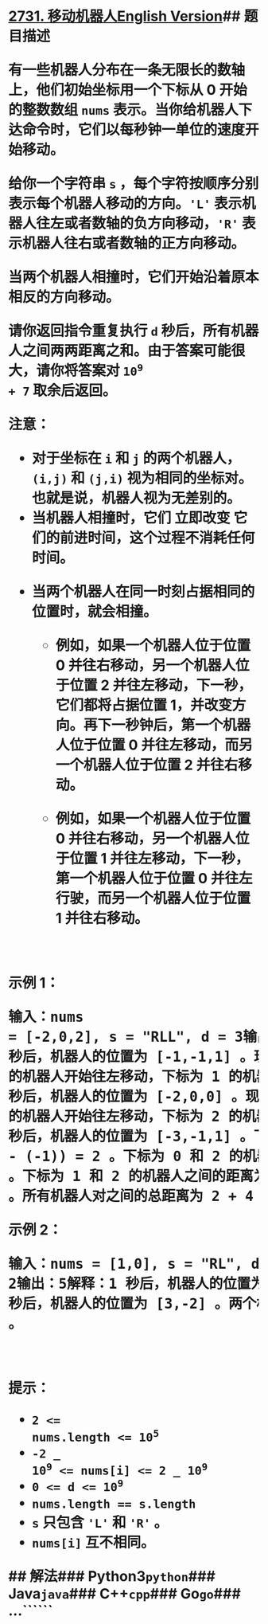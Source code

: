 # [2731. 移动机器人](https://leetcode.cn/problems/movement-of-robots)[English Version](/solution/2700-2799/2731.Movement%20of%20Robots/README_EN.md)## 题目描述<!-- 这里写题目描述 --><p>有一些机器人分布在一条无限长的数轴上，他们初始坐标用一个下标从 <strong>0</strong>&nbsp;开始的整数数组&nbsp;<code>nums</code>&nbsp;表示。当你给机器人下达命令时，它们以每秒钟一单位的速度开始移动。</p><p>给你一个字符串&nbsp;<code>s</code>&nbsp;，每个字符按顺序分别表示每个机器人移动的方向。<code>'L'</code>&nbsp;表示机器人往左或者数轴的负方向移动，<code>'R'</code>&nbsp;表示机器人往右或者数轴的正方向移动。</p><p>当两个机器人相撞时，它们开始沿着原本相反的方向移动。</p><p>请你返回指令重复执行 <code>d</code>&nbsp;秒后，所有机器人之间两两距离之和。由于答案可能很大，请你将答案对&nbsp;<code>10<sup>9</sup> + 7</code>&nbsp;取余后返回。</p><p><b>注意：</b></p><ul> <li>对于坐标在&nbsp;<code>i</code> 和&nbsp;<code>j</code>&nbsp;的两个机器人，<code>(i,j)</code>&nbsp;和&nbsp;<code>(j,i)</code>&nbsp;视为相同的坐标对。也就是说，机器人视为无差别的。</li> <li>当机器人相撞时，它们 <strong>立即改变</strong>&nbsp;它们的前进时间，这个过程不消耗任何时间。</li> <li> <p>当两个机器人在同一时刻占据相同的位置时，就会相撞。</p> <ul> <li> <p>例如，如果一个机器人位于位置 0 并往右移动，另一个机器人位于位置 2 并往左移动，下一秒，它们都将占据位置 1，并改变方向。再下一秒钟后，第一个机器人位于位置 0 并往左移动，而另一个机器人位于位置 2 并往右移动。</p> </li> <li> <p>例如，如果一个机器人位于位置 0 并往右移动，另一个机器人位于位置 1 并往左移动，下一秒，第一个机器人位于位置 0 并往左行驶，而另一个机器人位于位置 1 并往右移动。</p> </li> </ul> </li></ul><p>&nbsp;</p><p><strong>示例 1：</strong></p><pre><b>输入：</b>nums = [-2,0,2], s = "RLL", d = 3<b>输出：</b>8<b>解释：</b>1 秒后，机器人的位置为 [-1,-1,1] 。现在下标为 0 的机器人开始往左移动，下标为 1 的机器人开始往右移动。2 秒后，机器人的位置为 [-2,0,0] 。现在下标为 1 的机器人开始往左移动，下标为 2 的机器人开始往右移动。3 秒后，机器人的位置为 [-3,-1,1] 。下标为 0 和 1 的机器人之间距离为 abs(-3 - (-1)) = 2 。下标为 0 和 2 的机器人之间的距离为 abs(-3 - 1) = 4 。下标为 1 和 2 的机器人之间的距离为 abs(-1 - 1) = 2 。所有机器人对之间的总距离为 2 + 4 + 2 = 8 。</pre><p><strong>示例 2：</strong></p><pre><b>输入：</b>nums = [1,0], s = "RL", d = 2<b>输出：</b>5<b>解释：</b>1 秒后，机器人的位置为 [2,-1] 。2 秒后，机器人的位置为 [3,-2] 。两个机器人的距离为 abs(-2 - 3) = 5 。</pre><p>&nbsp;</p><p><strong>提示：</strong></p><ul> <li><code>2 &lt;= nums.length &lt;= 10<sup>5</sup></code></li> <li><code>-2 _ 10<sup>9</sup>&nbsp;&lt;= nums[i] &lt;= 2 _ 10<sup>9</sup></code></li> <li><code>0 &lt;= d &lt;= 10<sup>9</sup></code></li> <li><code>nums.length == s.length&nbsp;</code></li> <li><code>s</code>&nbsp;只包含&nbsp;<code>'L'</code> 和 <code>'R'</code>&nbsp;。</li> <li><code>nums[i]</code>&nbsp;互不相同。</li></ul>## 解法<!-- 这里可写通用的实现逻辑 --><!-- tabs:start -->### **Python3**<!-- 这里可写当前语言的特殊实现逻辑 -->`python`### **Java**<!-- 这里可写当前语言的特殊实现逻辑 -->`java`### **C++**`cpp`### **Go**`go`### **...**``````<!-- tabs:end -->
